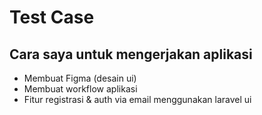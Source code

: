 <h1>Test Case </h1>

<h2>Cara saya untuk mengerjakan aplikasi</h2>
<ul>
    <li>Membuat Figma (desain ui)</li>
    <li>Membuat workflow aplikasi</li>
    <li>Fitur registrasi & auth via email menggunakan laravel ui</li>

</ul>

<!-- after finish create register, login and auth -->
<!-- next, set localtime to Indonesia -->
<!-- after those fitur is already, time to re design landing page and dashboard to do this, we use bootstrap library -->
<!-- then, we focus on back end , CRUD system -->

<!-- break jum'atan , lanjut part II-nya gaiss -->

<!-- let focus on CRUD system -->